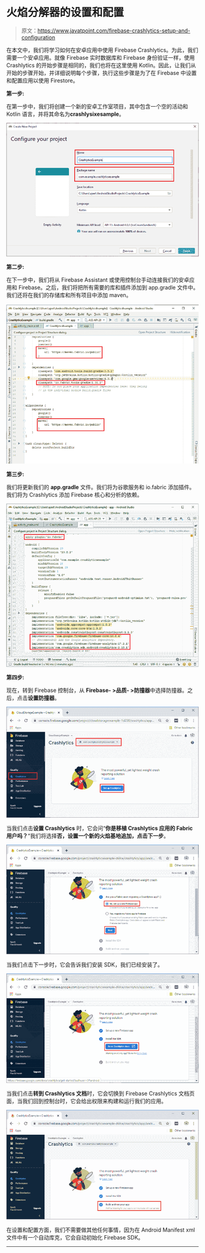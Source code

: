 # 火焰分解器的设置和配置

> 原文：<https://www.javatpoint.com/firebase-crashlytics-setup-and-configuration>

在本文中，我们将学习如何在安卓应用中使用 Firebase Crashlytics。为此，我们需要一个安卓应用。就像 Firebase 实时数据库和 Firebase 身份验证一样，使用 Crashlytics 的开始步骤是相同的，我们也将在这里使用 Kotlin。因此，让我们从开始的步骤开始，并详细说明每个步骤，执行这些步骤是为了在 Firebase 中设置和配置应用以使用 Firestore。

**第一步:**

在第一步中，我们将创建一个新的安卓工作室项目，其中包含一个空的活动和 Kotlin 语言，并将其命名为**crashlysixesample**。

![Firebase Crashlytics Setup and Configuration](img/78ffade1599f1103aa88c1206dbf063d.png)

**第二步:**

在下一步中，我们将从 Firebase Assistant 或使用控制台手动连接我们的安卓应用和 Firebase。之后，我们将把所有需要的库和插件添加到 app.gradle 文件中。我们还将在我们的存储库和所有项目中添加 maven。

![Firebase Crashlytics Setup and Configuration](img/a78d2103caf372332525e978ab37e4f0.png)

**第三步:**

我们将更新我们的 **app.gradle** 文件。我们将为谷歌服务和 io.fabric 添加插件。我们将为 Crashlytics 添加 Firebase 核心和分析的依赖。

![Firebase Crashlytics Setup and Configuration](img/614273722c4c11e9c06f9e986996456b.png)

**第四步:**

现在，转到 Firebase 控制台，从 **Firebase- >品质- >防撞器**中选择防撞器。之后，点击**设置防撞器**。

![Firebase Crashlytics Setup and Configuration](img/774640a8e37d3ad77e792004d66c9832.png)

当我们点击**设置 Crashlytics** 时，它会问“**你是移植 Crashlytics 应用的 Fabric 用户吗？**“我们将选择**否，设置一个新的火焰基地追加，**点击**下一步**。

![Firebase Crashlytics Setup and Configuration](img/f3e74654f43f23a9c78749972f397cf6.png)

当我们点击下一步时，它会告诉我们安装 SDK，我们已经安装了。

![Firebase Crashlytics Setup and Configuration](img/25d37ce09662a2371c6bb29b205d3a7e.png)

当我们点击**转到 Crashlytics 文档**时，它会切换到 Firebase Crashlytics 文档页面，当我们回到控制台时，它会给出权限来构建和运行我们的应用。

![Firebase Crashlytics Setup and Configuration](img/90adf9832f9a96ad3ae4be9586173684.png)

在设置和配置方面，我们不需要做其他任何事情，因为在 Android Manifest xml 文件中有一个自动库克，它会自动初始化 Firebase SDK。

* * *